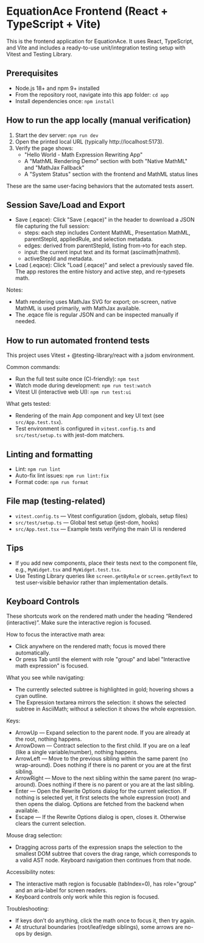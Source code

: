 # EquationAce Frontend (React + TypeScript + Vite)

This is the frontend application for EquationAce. It uses React, TypeScript, and Vite and includes a ready-to-use unit/integration testing setup with Vitest and Testing Library.

## Prerequisites
- Node.js 18+ and npm 9+ installed
- From the repository root, navigate into this app folder: `cd app`
- Install dependencies once: `npm install`

## How to run the app locally (manual verification)
1. Start the dev server: `npm run dev`
2. Open the printed local URL (typically http://localhost:5173).
3. Verify the page shows:
   - "Hello World - Math Expression Rewriting App"
   - A "MathML Rendering Demo" section with both "Native MathML" and "MathJax Fallback"
   - A "System Status" section with the frontend and MathML status lines

These are the same user-facing behaviors that the automated tests assert.

## Session Save/Load and Export
- Save (.eqace): Click "Save (.eqace)" in the header to download a JSON file capturing the full session:
  - steps: each step includes Content MathML, Presentation MathML, parentStepId, appliedRule, and selection metadata.
  - edges: derived from parentStepId, listing from->to for each step.
  - input: the current input text and its format (asciimath|mathml).
  - activeStepId and metadata.
- Load (.eqace): Click "Load (.eqace)" and select a previously saved file. The app restores the entire history and active step, and re-typesets math.

Notes:
- Math rendering uses MathJax SVG for export; on-screen, native MathML is used primarily, with MathJax available.
- The .eqace file is regular JSON and can be inspected manually if needed.

## How to run automated frontend tests
This project uses Vitest + @testing-library/react with a jsdom environment.

Common commands:
- Run the full test suite once (CI-friendly): `npm test`
- Watch mode during development: `npm run test:watch`
- Vitest UI (interactive web UI): `npm run test:ui`

What gets tested:
- Rendering of the main App component and key UI text (see `src/App.test.tsx`).
- Test environment is configured in `vitest.config.ts` and `src/test/setup.ts` with jest-dom matchers.

## Linting and formatting
- Lint: `npm run lint`
- Auto-fix lint issues: `npm run lint:fix`
- Format code: `npm run format`

## File map (testing-related)
- `vitest.config.ts` — Vitest configuration (jsdom, globals, setup files)
- `src/test/setup.ts` — Global test setup (jest-dom, hooks)
- `src/App.test.tsx` — Example tests verifying the main UI is rendered

## Tips
- If you add new components, place their tests next to the component file, e.g., `MyWidget.tsx` and `MyWidget.test.tsx`.
- Use Testing Library queries like `screen.getByRole` or `screen.getByText` to test user-visible behavior rather than implementation details.


## Keyboard Controls
These shortcuts work on the rendered math under the heading “Rendered (interactive)”. Make sure the interactive region is focused.

How to focus the interactive math area:
- Click anywhere on the rendered math; focus is moved there automatically.
- Or press Tab until the element with role "group" and label "Interactive math expression" is focused.

What you see while navigating:
- The currently selected subtree is highlighted in gold; hovering shows a cyan outline.
- The Expression textarea mirrors the selection: it shows the selected subtree in AsciiMath; without a selection it shows the whole expression.

Keys:
- ArrowUp — Expand selection to the parent node. If you are already at the root, nothing happens.
- ArrowDown — Contract selection to the first child. If you are on a leaf (like a single variable/number), nothing happens.
- ArrowLeft — Move to the previous sibling within the same parent (no wrap-around). Does nothing if there is no parent or you are at the first sibling.
- ArrowRight — Move to the next sibling within the same parent (no wrap-around). Does nothing if there is no parent or you are at the last sibling.
- Enter — Open the Rewrite Options dialog for the current selection. If nothing is selected yet, it first selects the whole expression (root) and then opens the dialog. Options are fetched from the backend when available.
- Escape — If the Rewrite Options dialog is open, closes it. Otherwise clears the current selection.

Mouse drag selection:
- Dragging across parts of the expression snaps the selection to the smallest DOM subtree that covers the drag range, which corresponds to a valid AST node. Keyboard navigation then continues from that node.

Accessibility notes:
- The interactive math region is focusable (tabIndex=0), has role="group" and an aria-label for screen readers.
- Keyboard controls only work while this region is focused.

Troubleshooting:
- If keys don’t do anything, click the math once to focus it, then try again.
- At structural boundaries (root/leaf/edge siblings), some arrows are no-ops by design.
